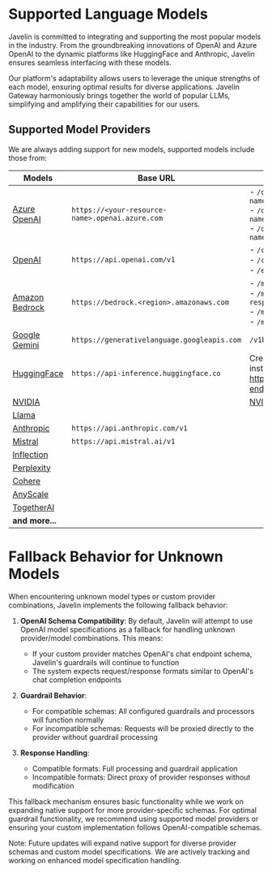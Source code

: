 # Supported Language Models

Javelin is committed to integrating and supporting the most popular models in the industry. From the groundbreaking innovations of OpenAI and Azure OpenAI to the dynamic platforms like HuggingFace and Anthropic, Javelin ensures seamless interfacing with these models. 

Our platform's adaptability allows users to leverage the unique strengths of each model, ensuring optimal results for diverse applications. Javelin Gateway harmoniously brings together the world of popular LLMs, simplifying and amplifying their capabilities for our users.

## Supported Model Providers  
We are always adding support for new models, supported models include those from:  

| Models             | Base URL                                 | Endpoints (text & embeddings)                                              | 
|--------------------|------------------------------------------|----------------------------------------------------------------------------|
| [Azure OpenAI](https://learn.microsoft.com/en-us/azure/ai-services/openai/concepts/models) | `https://<your-resource-name>.openai.azure.com` | - `/openai/deployments/{deployment-name}/completions`<br/>- `/openai/deployments/{deployment-name}/chat/completions`<br/>- `/openai/deployments/{deployment-name}/embeddings` |
| [OpenAI](https://platform.openai.com/docs/models) | `https://api.openai.com/v1` | - `/completions`<br/>- `/chat/completions`<br/>- `/embeddings`<br/> |
| [Amazon Bedrock](https://aws.amazon.com/bedrock) | `https://bedrock.<region>.amazonaws.com` | - `/model/{modelId}/invoke`<br/>- `/model/{modelId}/invoke-with-response-stream`<br/>- `/model/{modelId}/converse`<br/>- `/model/{modelId}/converse-stream`<br/> |
| [Google Gemini](https://ai.google.dev/models) | `https://generativelanguage.googleapis.com` | `/v1beta/openai/chat/completions` |
| [HuggingFace](https://huggingface.co/models) | `https://api-inference.huggingface.co` |  Create an endpoint following the instructions here https://huggingface.co/docs/inference-endpoints/guides/create_endpoint |
| [NVIDIA](https://build.nvidia.com/explore/discover) | | [NVIDIA AI Endpoints](https://docs.nvidia.com/nemo/guardrails/user_guides/llm/nvidia_ai_endpoints/index.html)  |
| [Llama](https://llama.meta.com/) |                                                      |                             |
| [Anthropic](https://docs.anthropic.com/claude/docs/models-overview) | `https://api.anthropic.com/v1` |  |
| [Mistral](https://docs.mistral.ai/guides/model-selection/) | `https://api.mistral.ai/v1` |  |
| [Inflection](https://inflection.ai/inflection-2-5) |                                    |                             |
| [Perplexity](https://docs.perplexity.ai/docs/model-cards) |                                |                             | 
| [Cohere](https://cohere.com/) |                                |                             |
| [AnyScale](https://www.anyscale.com/endpoints) |                                |                             |
| [TogetherAI](https://www.together.ai/) |                                |                             |
| **and more...**             |                                |                             |

# Fallback Behavior for Unknown Models

When encountering unknown model types or custom provider combinations, Javelin implements the following fallback behavior:

1. **OpenAI Schema Compatibility**: By default, Javelin will attempt to use OpenAI model specifications as a fallback for handling unknown provider/model combinations. This means:
   - If your custom provider matches OpenAI's chat endpoint schema, Javelin's guardrails will continue to function
   - The system expects request/response formats similar to OpenAI's chat completion endpoints

2. **Guardrail Behavior**:
   - For compatible schemas: All configured guardrails and processors will function normally
   - For incompatible schemas: Requests will be proxied directly to the provider without guardrail processing

3. **Response Handling**:
   - Compatible formats: Full processing and guardrail application
   - Incompatible formats: Direct proxy of provider responses without modification

This fallback mechanism ensures basic functionality while we work on expanding native support for more provider-specific schemas. For optimal guardrail functionality, we recommend using supported model providers or ensuring your custom implementation follows OpenAI-compatible schemas.

Note: Future updates will expand native support for diverse provider schemas and custom model specifications. We are actively tracking and working on enhanced model specification handling.


